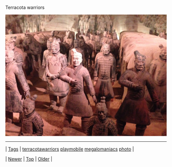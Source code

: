 <!--
title: Terracota warriors
date: 2020-06-28T15:27:00.232Z
tags: terracotawarriors, playmobile, megalomaniacs, photo
-->


Terracota warriors

![](72431713973-0.jpg)

<!--BOTTOM-POST-NAVIGATION-->
---

| [Tags](tags.md) | [terracotawarriors](tag-terracotawarriors.md) [playmobile](tag-playmobile.md) [megalomaniacs](tag-megalomaniacs.md) [photo](tag-photo.md) |

| [Newer](72380440335.md) | [Top](index.md) | [Older](72433921402.md) |
